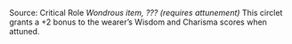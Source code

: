 Source: Critical Role
*Wondrous item, ??? (requires attunement)*
This circlet grants a +2 bonus to the wearer’s Wisdom and Charisma scores when attuned.